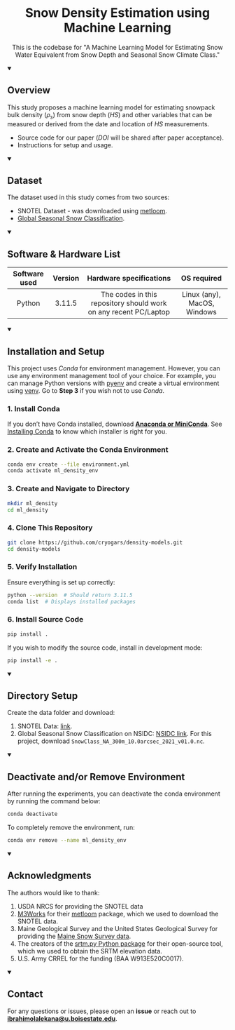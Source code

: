 

<h1 align="center">
Snow Density Estimation using Machine Learning</h1>
<p align="center">This is the codebase for "A Machine Learning Model for Estimating Snow Water Equivalent from Snow Depth and Seasonal Snow Climate Class."
</p>

<details open> 
  <summary><h2>Overview</summary>

This study proposes a machine learning model for estimating snowpack bulk density ($\rho_s$) from snow depth ($HS$) and other variables that can be measured or derived from the date and location of $HS$ measurements.

<ul>

<li>Source code for our paper (<em>DOI</em> will be shared after paper acceptance).</li>

<li>Instructions for setup and usage.</li>

</ul>
</details>

<details open> 
  <summary><h2>Dataset</summary>

The dataset used in this study comes from two sources:

- SNOTEL Dataset - was downloaded using [metloom](https://metloom.readthedocs.io/en/latest/usage.html#snotel).
- [Global Seasonal Snow Classification](https://nsidc.org/data/nsidc-0768/versions/1).
</details>

<details open> 
  <summary><h2>Software & Hardware List</summary>

| Software used | Version  | Hardware specifications  | OS required |
|:---:  |:---:  |:---:  |:---:  |
| Python | 3.11.5 | The codes in this repository should work on any recent PC/Laptop | Linux (any), MacOS, Windows|
</details>


<details open> 
  <summary><h2>Installation and Setup</summary>

This project uses *Conda* for environment management. However, you can use any environment management tool of your choice. For example, you can manage Python versions with [pyenv](https://github.com/pyenv/pyenv) and create a virtual environment using [venv](https://docs.python.org/3/library/venv.html). Go to **Step 3** if you wish not to use *Conda*.

### 1. Install Conda

If you don’t have Conda installed, download **[Anaconda or MiniConda](https://www.anaconda.com/download/success)**. See [Installing Conda](https://docs.conda.io/projects/conda/en/latest/user-guide/install/index.html) to know which installer is right for you.

### 2. Create and Activate the Conda Environment

```bash
conda env create --file environment.yml
conda activate ml_density_env 
```

### 3. Create and Navigate to Directory

```bash
mkdir ml_density
cd ml_density
```

### 4. Clone This Repository

```bash
git clone https://github.com/cryogars/density-models.git
cd density-models
```

### 5. Verify Installation

Ensure everything is set up correctly:
```bash
python --version  # Should return 3.11.5
conda list  # Displays installed packages
```

### 6. Install Source Code

```bash
pip install .
```

If you wish to modify the source code, install in development mode:

```bash
pip install -e .
```
</details>

<details open> 
  <summary><h2>Directory Setup</summary>

Create the data folder and download:

1. SNOTEL Data: [link](https://drive.google.com/file/d/1tcMnNPq_SYLGoLEY-FeBJVaJf1qqtntZ/view?usp=sharing). 
2. Global Seasonal Snow Classification on NSIDC: [NSIDC link](https://nsidc.org/data/nsidc-0768/versions/1). For this project, download `SnowClass_NA_300m_10.0arcsec_2021_v01.0.nc`.

</details>

<details open> 
  <summary><h2>Deactivate and/or Remove Environment</summary>

After running the experiments, you can deactivate the conda environment by running the command below:
```bash
conda deactivate
```

To completely remove the environment, run:
```bash
conda env remove --name ml_density_env
```
</details>

<details open> 
  <summary><h2>Acknowledgments</summary>

The authors would like to thank:

1. USDA NRCS for providing the SNOTEL data
2. [M3Works](https://m3works.io/) for their [metloom](https://metloom.readthedocs.io/en/latest/usage.html#snotel) package, which we used to download the SNOTEL data.
3. Maine Geological Survey and the United States Geological Survey for providing the [Maine Snow Survey data](https://mgs-maine.opendata.arcgis.com/datasets/maine-snow-survey-data/explore).
4. The creators of the [srtm.py Python package](https://github.com/tkrajina/srtm.py?tab=readme-ov-file) for their open-source tool, which we used to obtain the SRTM elevation data.
5. U.S. Army CRREL for the funding (BAA W913E520C0017).

</details>

<details open> 
  <summary><h2>Contact</summary>

For any questions or issues, please open an **issue** or reach out to **ibrahimolalekana@u.boisestate.edu**.

</details>